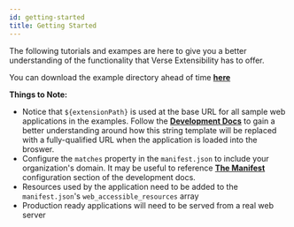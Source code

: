 ```yaml
---
id: getting-started
title: Getting Started
---
```


The following tutorials and exampes are here to give you a better understanding of the functionality that Verse Extensibility has to offer.

You can download the example directory ahead of time **[here](https://github.com/HCL-TECH-SOFTWARE/Verse-Extension-samples/tree/master/src)**

**Things to Note:**

- Notice that `${extensionPath}` is used at the base URL for all sample web applications in the examples. Follow the **[Development Docs](./development)** to gain a better understanding around how this string template will be replaced with a fully-qualified URL when the application is loaded into the broswer.
- Configure the `matches` property in the `manifest.json` to include your organization's domain. It may be useful to reference **[The Manifest](./development#the-manifest)** configuration section of the development docs.
- Resources used by the application need to be added to the `manifest.json`'s `web_accessible_resources` array
- Production ready applications will need to be served from a real web server
